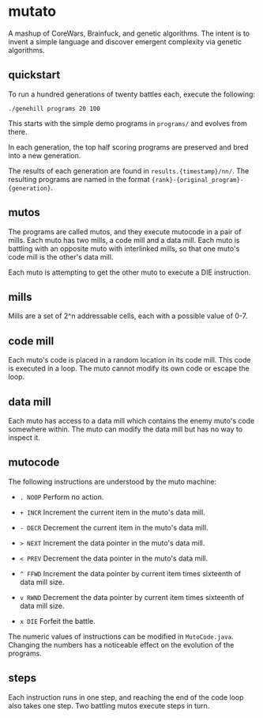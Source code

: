 mutato
======

A mashup of CoreWars, Brainfuck, and genetic algorithms.  The intent
is to invent a simple language and discover emergent complexity via
genetic algorithms.

quickstart
----------
To run a hundred generations of twenty battles each, execute the
following:

    ./genehill programs 20 100

This starts with the simple demo programs in `programs/` and evolves
from there.

In each generation, the top half scoring programs are preserved and
bred into a new generation.

The results of each generation are found in `results.{timestamp}/nn/`.
The resulting programs are named in the format
`{rank}-{original_program}-{generation}`.

mutos
-----

The programs are called mutos, and they execute mutocode in a pair
of mills.  Each muto has two mills, a code mill and a data mill.
Each muto is battling with an opposite muto with interlinked mills,
so that one muto's code mill is the other's data mill.

Each muto is attempting to get the other muto to execute a DIE
instruction.

mills
-----

Mills are a set of 2^n addressable cells, each with a possible value
of 0-7.

code mill
---------

Each muto's code is placed in a random location in its code mill.
This code is executed in a loop.  The muto cannot modify its own
code or escape the loop.

data mill
---------

Each muto has access to a data mill which contains the enemy muto's
code somewhere within.  The muto can modify the data mill but has
no way to inspect it.

mutocode
--------

The following instructions are understood by the muto machine:

*   `. NOOP`
    Perform no action.

*   `+ INCR`
    Increment the current item in the muto's data mill.

*   `- DECR`
    Decrement the current item in the muto's data mill.

*   `> NEXT`
    Increment the data pointer in the muto's data mill.

*   `< PREV`
    Decrement the data pointer in the muto's data mill.

*   `^ FFWD`
    Increment the data pointer by current item times sixteenth of data mill size.

*   `v RWND`
    Decrement the data pointer by current item times sixteenth of data mill size.

*   `x DIE`
    Forfeit the battle.

The numeric values of instructions can be modified in `MutoCode.java`.
Changing the numbers has a noticeable effect on the evolution of
the programs.

steps
-----

Each instruction runs in one step, and reaching the end of the code
loop also takes one step.  Two battling mutos execute steps in turn.
